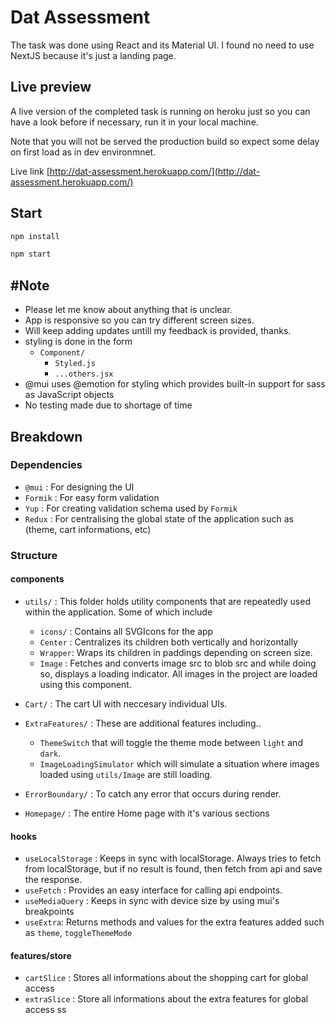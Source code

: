 # Dat Assessment

The task was done using React and its Material UI. I found no need to use NextJS because it's just a landing page.

## Live preview

A live version of the completed task is running on heroku just so you can have a look before if necessary, run it in your local machine.

Note that you will not be served the production build so expect some delay on first load as in dev environmnet.

Live link [http://dat-assessment.herokuapp.com/](http://dat-assessment.herokuapp.com/)

## Start

```cmd
npm install
```

```cmd
npm start
```

## #Note

- Please let me know about anything that is unclear.
- App is responsive so you can try different screen sizes.
- Will keep adding updates untill my feedback is provided, thanks.
- styling is done in the form
  - `Component/`
    - `Styled.js`
    - `...others.jsx`
- @mui uses @emotion for styling which provides built-in support for sass as JavaScript objects
- No testing made due to shortage of time

## Breakdown

### Dependencies

- `@mui` : For designing the UI
- `Formik` : For easy form validation
- `Yup` : For creating validation schema used by `Formik`
- `Redux` : For centralising the global state of the application such as (theme, cart informations, etc)

### Structure

#### components

- `utils/` : This folder holds utility components that are repeatedly used within the application. Some of which include

  - `icons/` : Contains all SVGIcons for the app
  - `Center` : Centralizes its children both vertically and horizontally
  - `Wrapper`: Wraps its children in paddings depending on screen size.
  - `Image` : Fetches and converts image src to blob src and while doing so, displays a loading indicator. All images in the project are loaded using this component.

- `Cart/` : The cart UI with neccesary individual UIs.
- `ExtraFeatures/` : These are additional features including..
  - `ThemeSwitch` that will toggle the theme mode between `light` and `dark`.
  - `ImageLoadingSimulator` which will simulate a situation where images loaded using `utils/Image` are still loading.
- `ErrorBoundary/` : To catch any error that occurs during render.
- `Homepage/` : The entire Home page with it's various sections

#### hooks

- `useLocalStorage` : Keeps in sync with localStorage. Always tries to fetch from localStorage, but if no result is found, then fetch from api and save the response.
- `useFetch` : Provides an easy interface for calling api endpoints.
- `useMediaQuery` : Keeps in sync with device size by using mui's breakpoints
- `useExtra`: Returns methods and values for the extra features added such as `theme`, `toggleThemeMode`

#### features/store

- `cartSlice` : Stores all informations about the shopping cart for global access
- `extraSlice` : Store all informations about the extra features for global access
  ss
